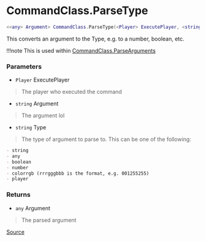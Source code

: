 # CommandClass.ParseType
```lua
<<any> Argument> CommandClass.ParseType(<Player> ExecutePlayer, <string> Argument, <string> Type)
```
This converts an argument to the Type, e.g. to a number, boolean, etc.

!!!note
    This is used within [CommandClass.ParseArguments](./parsearguments.md)

### Parameters
* `Player` ExecutePlayer
> The player who executed the command

* `string` Argument
> The argument lol

* `string` Type
> The type of argument to parse to. This can be one of the following:
```md
- string
- any
- boolean
- number
- colorrgb (rrrgggbbb is the format, e.g. 001255255)
- player
```

### Returns
* `any` Argument
> The parsed argument

[Source](https://github.com/Stefanuk12/ROBLOX/blob/master/Universal/Commands/Module.lua#L250)